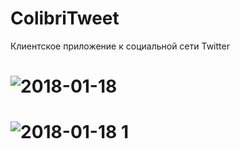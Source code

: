 # ColibriTweet
Клиентское приложение к социальной сети Twitter

# ![2018-01-18](https://user-images.githubusercontent.com/29868570/35095945-0a8b898e-fc53-11e7-8c33-a480125e35ab.png)
# ![2018-01-18 1](https://user-images.githubusercontent.com/29868570/35095949-1211e7ca-fc53-11e7-93b7-a23f9b0ad169.png)
